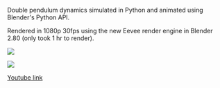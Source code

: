 Double pendulum dynamics simulated in Python and animated using Blender's Python API.

Rendered in 1080p 30fps using the new Eevee render engine in Blender 2.80 (only took 1 hr to render).

![](doublePendulum.gif)

![](https://media.giphy.com/media/t58HUObvDkcqKbz43e/giphy.gif)

[Youtube link](https://www.youtube.com/watch?v=fj0kwhRT-Rk)

